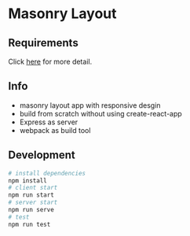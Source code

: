 # Masonry Layout

## Requirements

Click [here](https://wiredcraft.gitbook.io/recruitment-test/coding/frontend) for more detail.

## Info

- masonry layout app with responsive desgin
- build from scratch without using create-react-app
- Express as server
- webpack as build tool

## Development

```sh
# install dependencies
npm install
# client start
npm run start
# server start
npm run serve
# test
npm run test
```
